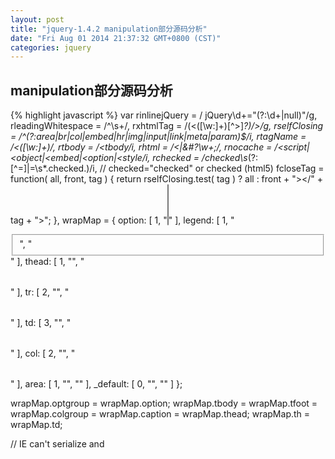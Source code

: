 ```yaml
---
layout: post
title: "jquery-1.4.2 manipulation部分源码分析"
date: "Fri Aug 01 2014 21:37:32 GMT+0800 (CST)"
categories: jquery
---
```


manipulation部分源码分析
------------------------

{% highlight javascript %}
var rinlinejQuery = / jQuery\d+="(?:\d+|null)"/g,
    rleadingWhitespace = /^\s+/,
    rxhtmlTag = /(<([\w:]+)[^>]*?)\/>/g,
    rselfClosing = /^(?:area|br|col|embed|hr|img|input|link|meta|param)$/i,
    rtagName = /<([\w:]+)/,
    rtbody = /<tbody/i,
    rhtml = /<|&#?\w+;/,
    rnocache = /<script|<object|<embed|<option|<style/i,
    rchecked = /checked\s*(?:[^=]|=\s*.checked.)/i,  // checked="checked" or checked (html5)
    fcloseTag = function( all, front, tag ) {
        return rselfClosing.test( tag ) ?
            all :
            front + "></" + tag + ">";
    },
    wrapMap = {
        option: [ 1, "<select multiple='multiple'>", "</select>" ],
        legend: [ 1, "<fieldset>", "</fieldset>" ],
        thead: [ 1, "<table>", "</table>" ],
        tr: [ 2, "<table><tbody>", "</tbody></table>" ],
        td: [ 3, "<table><tbody><tr>", "</tr></tbody></table>" ],
        col: [ 2, "<table><tbody></tbody><colgroup>", "</colgroup></table>" ],
        area: [ 1, "<map>", "</map>" ],
        _default: [ 0, "", "" ]
    };

wrapMap.optgroup = wrapMap.option;
wrapMap.tbody = wrapMap.tfoot = wrapMap.colgroup = wrapMap.caption = wrapMap.thead;
wrapMap.th = wrapMap.td;

// IE can't serialize <link> and <script> tags normally
if ( !jQuery.support.htmlSerialize ) {
    wrapMap._default = [ 1, "div<div>", "</div>" ];
}
{% endhighlight %}


{% highlight javascript %}
jQuery.fn.extend({
    text: function( text ) {
        if ( jQuery.isFunction(text) ) {
            return this.each(function(i) {
                var self = jQuery(this);
                self.text( text.call(this, i, self.text()) );
            });
        }

        if ( typeof text !== "object" && text !== undefined ) {
            return this.empty().append( (this[0] && this[0].ownerDocument || document).createTextNode( text ) );
        }

        return jQuery.text( this );
    },

    wrapAll: function( html ) {
        if ( jQuery.isFunction( html ) ) {
            return this.each(function(i) {
                jQuery(this).wrapAll( html.call(this, i) );
            });
        }

        if ( this[0] ) {
            // The elements to wrap the target around
            var wrap = jQuery( html, this[0].ownerDocument ).eq(0).clone(true);

            if ( this[0].parentNode ) {
                wrap.insertBefore( this[0] );
            }

            wrap.map(function() {
                var elem = this;

                while ( elem.firstChild && elem.firstChild.nodeType === 1 ) {
                    elem = elem.firstChild;
                }

                return elem;
            }).append(this);
        }

        return this;
    },

    wrapInner: function( html ) {
        if ( jQuery.isFunction( html ) ) {
            return this.each(function(i) {
                jQuery(this).wrapInner( html.call(this, i) );
            });
        }

        return this.each(function() {
            var self = jQuery( this ), contents = self.contents();

            if ( contents.length ) {
                contents.wrapAll( html );

            } else {
                self.append( html );
            }
        });
    },

    wrap: function( html ) {
        return this.each(function() {
            jQuery( this ).wrapAll( html );
        });
    },

    unwrap: function() {
        return this.parent().each(function() {
            if ( !jQuery.nodeName( this, "body" ) ) {
                jQuery( this ).replaceWith( this.childNodes );
            }
        }).end();
    },

    append: function() {
        return this.domManip(arguments, true, function( elem ) {
            if ( this.nodeType === 1 ) {
                this.appendChild( elem );
            }
        });
    },

    prepend: function() {
        return this.domManip(arguments, true, function( elem ) {
            if ( this.nodeType === 1 ) {
                this.insertBefore( elem, this.firstChild );
            }
        });
    },

    before: function() {
        if ( this[0] && this[0].parentNode ) {
            return this.domManip(arguments, false, function( elem ) {
                this.parentNode.insertBefore( elem, this );
            });
        } else if ( arguments.length ) {
            var set = jQuery(arguments[0]);
            set.push.apply( set, this.toArray() );
            return this.pushStack( set, "before", arguments );
        }
    },

    after: function() {
        if ( this[0] && this[0].parentNode ) {
            return this.domManip(arguments, false, function( elem ) {
                this.parentNode.insertBefore( elem, this.nextSibling );
            });
        } else if ( arguments.length ) {
            var set = this.pushStack( this, "after", arguments );
            set.push.apply( set, jQuery(arguments[0]).toArray() );
            return set;
        }
    },

    // keepData is for internal use only--do not document
    remove: function( selector, keepData ) {
        for ( var i = 0, elem; (elem = this[i]) != null; i++ ) {
            if ( !selector || jQuery.filter( selector, [ elem ] ).length ) {
                if ( !keepData && elem.nodeType === 1 ) {
                    jQuery.cleanData( elem.getElementsByTagName("*") );
                    jQuery.cleanData( [ elem ] );
                }

                if ( elem.parentNode ) {
                     elem.parentNode.removeChild( elem );
                }
            }
        }

        return this;
    },

    empty: function() {
        for ( var i = 0, elem; (elem = this[i]) != null; i++ ) {
            // Remove element nodes and prevent memory leaks
            if ( elem.nodeType === 1 ) {
                jQuery.cleanData( elem.getElementsByTagName("*") );
            }

            // Remove any remaining nodes
            while ( elem.firstChild ) {
                elem.removeChild( elem.firstChild );
            }
        }

        return this;
    },

    clone: function( events ) {
        // Do the clone
        var ret = this.map(function() {
            if ( !jQuery.support.noCloneEvent && !jQuery.isXMLDoc(this) ) {
                // IE copies events bound via attachEvent when
                // using cloneNode. Calling detachEvent on the
                // clone will also remove the events from the orignal
                // In order to get around this, we use innerHTML.
                // Unfortunately, this means some modifications to
                // attributes in IE that are actually only stored
                // as properties will not be copied (such as the
                // the name attribute on an input).
                var html = this.outerHTML, ownerDocument = this.ownerDocument;
                if ( !html ) {
                    var div = ownerDocument.createElement("div");
                    div.appendChild( this.cloneNode(true) );
                    html = div.innerHTML;
                }

                return jQuery.clean([html.replace(rinlinejQuery, "")
                    // Handle the case in IE 8 where action=/test/> self-closes a tag
                    .replace(/=([^="'>\s]+\/)>/g, '="$1">')
                    .replace(rleadingWhitespace, "")], ownerDocument)[0];
            } else {
                return this.cloneNode(true);
            }
        });

        // Copy the events from the original to the clone
        if ( events === true ) {
            cloneCopyEvent( this, ret );
            cloneCopyEvent( this.find("*"), ret.find("*") );
        }

        // Return the cloned set
        return ret;
    },

    html: function( value ) {
        if ( value === undefined ) {
            return this[0] && this[0].nodeType === 1 ?
                this[0].innerHTML.replace(rinlinejQuery, "") :
                null;

        // See if we can take a shortcut and just use innerHTML
        } else if ( typeof value === "string" && !rnocache.test( value ) &&
            (jQuery.support.leadingWhitespace || !rleadingWhitespace.test( value )) &&
            !wrapMap[ (rtagName.exec( value ) || ["", ""])[1].toLowerCase() ] ) {

            value = value.replace(rxhtmlTag, fcloseTag);

            try {
                for ( var i = 0, l = this.length; i < l; i++ ) {
                    // Remove element nodes and prevent memory leaks
                    if ( this[i].nodeType === 1 ) {
                        jQuery.cleanData( this[i].getElementsByTagName("*") );
                        this[i].innerHTML = value;
                    }
                }

            // If using innerHTML throws an exception, use the fallback method
            } catch(e) {
                this.empty().append( value );
            }

        } else if ( jQuery.isFunction( value ) ) {
            this.each(function(i){
                var self = jQuery(this), old = self.html();
                self.empty().append(function(){
                    return value.call( this, i, old );
                });
            });

        } else {
            this.empty().append( value );
        }

        return this;
    },

    replaceWith: function( value ) {
        if ( this[0] && this[0].parentNode ) {
            // Make sure that the elements are removed from the DOM before they are inserted
            // this can help fix replacing a parent with child elements
            if ( jQuery.isFunction( value ) ) {
                return this.each(function(i) {
                    var self = jQuery(this), old = self.html();
                    self.replaceWith( value.call( this, i, old ) );
                });
            }

            if ( typeof value !== "string" ) {
                value = jQuery(value).detach();
            }

            return this.each(function() {
                var next = this.nextSibling, parent = this.parentNode;

                jQuery(this).remove();

                if ( next ) {
                    jQuery(next).before( value );
                } else {
                    jQuery(parent).append( value );
                }
            });
        } else {
            return this.pushStack( jQuery(jQuery.isFunction(value) ? value() : value), "replaceWith", value );
        }
    },

    // 在IE6、IE7、IE8中对于select中的option元素无法通过display:none进行隐藏，这时可借助下面这个detach方法，将option先从select中detach，需要的时候再重新加到select元素中
    // The new ".detach()" method allows you to remove elements from the DOM, much like the ".remove()" method. The key difference with this new method is that it doesn’t destroy the data held by jQuery on that element. This includes data added via ".data()" and any event handlers added via jQuery’s event system.
    // This can be useful when you need to remove an element from the DOM, but you know you’ll need to add it back at a later stage. Its event handlers and any other data will persist.
    detach: function( selector ) {
        return this.remove( selector, true );
    },

    domManip: function( args, table, callback ) {
        var results, first, value = args[0], scripts = [], fragment, parent;

        // We can't cloneNode fragments that contain checked, in WebKit
        if ( !jQuery.support.checkClone && arguments.length === 3 && typeof value === "string" && rchecked.test( value ) ) {
            return this.each(function() {
                jQuery(this).domManip( args, table, callback, true );
            });
        }

        if ( jQuery.isFunction(value) ) {
            return this.each(function(i) {
                var self = jQuery(this);
                args[0] = value.call(this, i, table ? self.html() : undefined);
                self.domManip( args, table, callback );
            });
        }

        if ( this[0] ) {
            parent = value && value.parentNode;

            // If we're in a fragment, just use that instead of building a new one
            if ( jQuery.support.parentNode && parent && parent.nodeType === 11 && parent.childNodes.length === this.length ) {
                results = { fragment: parent };

            } else {
                results = buildFragment( args, this, scripts );
            }

            fragment = results.fragment;

            if ( fragment.childNodes.length === 1 ) {
                first = fragment = fragment.firstChild;
            } else {
                first = fragment.firstChild;
            }

            if ( first ) {
                table = table && jQuery.nodeName( first, "tr" );

                for ( var i = 0, l = this.length; i < l; i++ ) {
                    callback.call(
                        table ?
                            root(this[i], first) :
                            this[i],
                        i > 0 || results.cacheable || this.length > 1  ?
                            fragment.cloneNode(true) :
                            fragment
                    );
                }
            }

            if ( scripts.length ) {
                jQuery.each( scripts, evalScript );
            }
        }

        return this;

        function root( elem, cur ) {
            return jQuery.nodeName(elem, "table") ?
                (elem.getElementsByTagName("tbody")[0] ||
                elem.appendChild(elem.ownerDocument.createElement("tbody"))) :
                elem;
        }
    }
});

function cloneCopyEvent(orig, ret) {
    var i = 0;

    ret.each(function() {
        if ( this.nodeName !== (orig[i] && orig[i].nodeName) ) {
            return;
        }

        var oldData = jQuery.data( orig[i++] ), curData = jQuery.data( this, oldData ), events = oldData && oldData.events;

        if ( events ) {
            delete curData.handle;
            curData.events = {};

            for ( var type in events ) {
                for ( var handler in events[ type ] ) {
                    jQuery.event.add( this, type, events[ type ][ handler ], events[ type ][ handler ].data );
                }
            }
        }
    });
}

function buildFragment( args, nodes, scripts ) {
    var fragment, cacheable, cacheresults,
        doc = (nodes && nodes[0] ? nodes[0].ownerDocument || nodes[0] : document);

    // Only cache "small" (1/2 KB) strings that are associated with the main document
    // Cloning options loses the selected state, so don't cache them
    // IE 6 doesn't like it when you put <object> or <embed> elements in a fragment
    // Also, WebKit does not clone 'checked' attributes on cloneNode, so don't cache
    if ( args.length === 1 && typeof args[0] === "string" && args[0].length < 512 && doc === document &&
        !rnocache.test( args[0] ) && (jQuery.support.checkClone || !rchecked.test( args[0] )) ) {

        cacheable = true;
        cacheresults = jQuery.fragments[ args[0] ];
        if ( cacheresults ) {
            if ( cacheresults !== 1 ) {
                fragment = cacheresults;
            }
        }
    }

    if ( !fragment ) {
        fragment = doc.createDocumentFragment();
        jQuery.clean( args, doc, fragment, scripts );
    }

    if ( cacheable ) {
        jQuery.fragments[ args[0] ] = cacheresults ? fragment : 1;
    }

    return { fragment: fragment, cacheable: cacheable };
}

jQuery.fragments = {};

jQuery.each({
    appendTo: "append",
    prependTo: "prepend",
    insertBefore: "before",
    insertAfter: "after",
    replaceAll: "replaceWith"
}, function( name, original ) {
    jQuery.fn[ name ] = function( selector ) {
        var ret = [], insert = jQuery( selector ),
            parent = this.length === 1 && this[0].parentNode;

        if ( parent && parent.nodeType === 11 && parent.childNodes.length === 1 && insert.length === 1 ) {
            insert[ original ]( this[0] );
            return this;

        } else {
            for ( var i = 0, l = insert.length; i < l; i++ ) {
                var elems = (i > 0 ? this.clone(true) : this).get();
                jQuery.fn[ original ].apply( jQuery(insert[i]), elems );
                ret = ret.concat( elems );
            }

            return this.pushStack( ret, name, insert.selector );
        }
    };
});

jQuery.extend({
    clean: function( elems, context, fragment, scripts ) {
        context = context || document;

        // !context.createElement fails in IE with an error but returns typeof 'object'
        if ( typeof context.createElement === "undefined" ) {
            context = context.ownerDocument || context[0] && context[0].ownerDocument || document;
        }

        var ret = [];

        for ( var i = 0, elem; (elem = elems[i]) != null; i++ ) {
            if ( typeof elem === "number" ) {
                elem += "";
            }

            if ( !elem ) {
                continue;
            }

            // Convert html string into DOM nodes
            if ( typeof elem === "string" && !rhtml.test( elem ) ) {
                elem = context.createTextNode( elem );

            } else if ( typeof elem === "string" ) {
                // Fix "XHTML"-style tags in all browsers
                elem = elem.replace(rxhtmlTag, fcloseTag);

                // Trim whitespace, otherwise indexOf won't work as expected
                var tag = (rtagName.exec( elem ) || ["", ""])[1].toLowerCase(),
                    wrap = wrapMap[ tag ] || wrapMap._default,
                    depth = wrap[0],
                    div = context.createElement("div");

                // Go to html and back, then peel off extra wrappers
                div.innerHTML = wrap[1] + elem + wrap[2];

                // Move to the right depth
                while ( depth-- ) {
                    div = div.lastChild;
                }

                // Remove IE's autoinserted <tbody> from table fragments
                if ( !jQuery.support.tbody ) {

                    // String was a <table>, *may* have spurious <tbody>
                    var hasBody = rtbody.test(elem),
                        tbody = tag === "table" && !hasBody ?
                            div.firstChild && div.firstChild.childNodes :

                            // String was a bare <thead> or <tfoot>
                            wrap[1] === "<table>" && !hasBody ?
                                div.childNodes :
                                [];

                    for ( var j = tbody.length - 1; j >= 0 ; --j ) {
                        if ( jQuery.nodeName( tbody[ j ], "tbody" ) && !tbody[ j ].childNodes.length ) {
                            tbody[ j ].parentNode.removeChild( tbody[ j ] );
                        }
                    }

                }

                // IE completely kills leading whitespace when innerHTML is used
                if ( !jQuery.support.leadingWhitespace && rleadingWhitespace.test( elem ) ) {
                    div.insertBefore( context.createTextNode( rleadingWhitespace.exec(elem)[0] ), div.firstChild );
                }

                elem = div.childNodes;
            }

            if ( elem.nodeType ) {
                ret.push( elem );
            } else {
                ret = jQuery.merge( ret, elem );
            }
        }

        if ( fragment ) {
            for ( var i = 0; ret[i]; i++ ) {
                if ( scripts && jQuery.nodeName( ret[i], "script" ) && (!ret[i].type || ret[i].type.toLowerCase() === "text/javascript") ) {
                    scripts.push( ret[i].parentNode ? ret[i].parentNode.removeChild( ret[i] ) : ret[i] );

                } else {
                    if ( ret[i].nodeType === 1 ) {
                        ret.splice.apply( ret, [i + 1, 0].concat(jQuery.makeArray(ret[i].getElementsByTagName("script"))) );
                    }
                    fragment.appendChild( ret[i] );
                }
            }
        }

        return ret;
    },

    cleanData: function( elems ) {
        var data, id, cache = jQuery.cache,
            special = jQuery.event.special,
            deleteExpando = jQuery.support.deleteExpando;

        for ( var i = 0, elem; (elem = elems[i]) != null; i++ ) {
            id = elem[ jQuery.expando ];

            if ( id ) {
                data = cache[ id ];

                if ( data.events ) {
                    for ( var type in data.events ) {
                        if ( special[ type ] ) {
                            jQuery.event.remove( elem, type );

                        } else {
                            removeEvent( elem, type, data.handle );
                        }
                    }
                }

                if ( deleteExpando ) {
                    delete elem[ jQuery.expando ];

                } else if ( elem.removeAttribute ) {
                    elem.removeAttribute( jQuery.expando );
                }

                delete cache[ id ];
            }
        }
    }
});
{% endhighlight %}

{% highlight javascript %}
function evalScript( i, elem ) {
    if ( elem.src ) {
        jQuery.ajax({
            url: elem.src,
            async: false,
            dataType: "script"
        });
    } else {
        jQuery.globalEval( elem.text || elem.textContent || elem.innerHTML || "" );
    }

    if ( elem.parentNode ) {
        elem.parentNode.removeChild( elem );
    }
}
{% endhighlight %}
